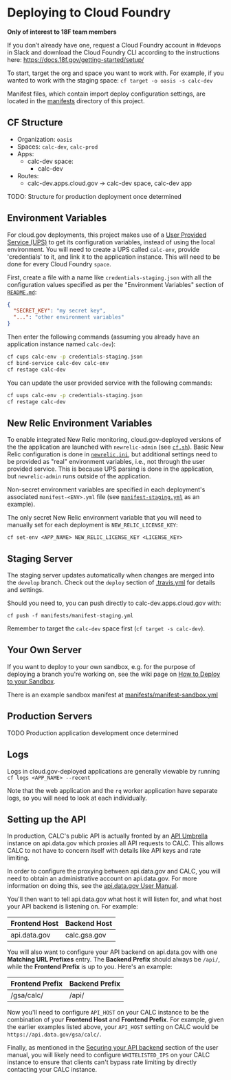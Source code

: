 # Deploying to Cloud Foundry

**Only of interest to 18F team members**

If you don’t already have one, request a Cloud Foundry account in #devops
in Slack and download the Cloud Foundry CLI according to the instructions here:
https://docs.18f.gov/getting-started/setup/

To start, target the org and space you want to work with. For example, if you wanted to work with the staging space:
`cf target -o oasis -s calc-dev`

Manifest files, which contain import deploy configuration settings, are located
in the [manifests](manifests/) directory of this project.

## CF Structure
- Organization: `oasis`
- Spaces: `calc-dev`, `calc-prod`
- Apps:
  - calc-dev space:
    - calc-dev
- Routes:
  - calc-dev.apps.cloud.gov -> calc-dev space, calc-dev app

TODO: Structure for production deployment once determined

## Environment Variables

For cloud.gov deployments, this project makes use of a
[User Provided Service (UPS)][UPS] to get its configuration
variables, instead of using the local environment. You will need to create a
UPS called `calc-env`, provide 'credentials' to it, and link it to the
application instance. This will need to be done for every Cloud Foundry `space`.

First, create a file with a name like `credentials-staging.json` with all the configuration values specified as per the "Environment Variables" section of
[`README.md`][]:

```json
{
  "SECRET_KEY": "my secret key",
  "...": "other environment variables"
}
```

Then enter the following commands (assuming you already have an application
instance named `calc-dev`):

```sh
cf cups calc-env -p credentials-staging.json
cf bind-service calc-dev calc-env
cf restage calc-dev
```

You can update the user provided service with the following commands:

```sh
cf uups calc-env -p credentials-staging.json
cf restage calc-dev
```

## New Relic Environment Variables

To enable integrated New Relic monitoring, cloud.gov-deployed versions of the
the application are launched with `newrelic-admin` (see [`cf.sh`](/cf.sh)).
Basic New Relic configuration is done in [`newrelic.ini`](/newrelic.ini), but
additional settings need to be provided as "real" environment variables, i.e.,
not through the user provided service. This is because UPS parsing is done in
the application, but `newrelic-admin` runs outside of the application.

Non-secret environment variables are specified in each deployment's
associated `manifest-<ENV>.yml` file (see [`manifest-staging.yml`](/manifests/manifest-staging.yml) as an example).

The only secret New Relic environment variable that you will need to manually
set for each deployment is `NEW_RELIC_LICENSE_KEY`:

`cf set-env <APP_NAME> NEW_RELIC_LICENSE_KEY <LICENSE_KEY>`

## Staging Server

The staging server updates automatically when changes are merged into the
`develop` branch. Check out the `deploy` section of [.travis.yml](.travis.yml)
for details and settings.

Should you need to, you can push directly to calc-dev.apps.cloud.gov with:

`cf push -f manifests/manifest-staging.yml`

Remember to target the `calc-dev` space first (`cf target -s calc-dev`).

## Your Own Server

If you want to deploy to your own sandbox, e.g. for the purpose of deploying a branch you're working on, see the wiki page on [How to Deploy to your Sandbox](https://github.com/18F/calc/wiki/How-to-Deploy-to-your-Sandbox).

There is an example sandbox manifest at [manifests/manifest-sandbox.yml](manifests/manifest-sandbox.yml)

## Production Servers

TODO Production application development once determined

## Logs

Logs in cloud.gov-deployed applications are generally viewable by running
`cf logs <APP_NAME> --recent`

Note that the web application and the `rq` worker application have separate
logs, so you will need to look at each individually.

## Setting up the API

In production, CALC's public API is actually fronted by an [API Umbrella][]
instance on api.data.gov which proxies all API requests to CALC. This
allows CALC to not have to concern itself with details like API keys and
rate limiting.

In order to configure the proxying between api.data.gov and CALC,
you will need to obtain an administrative account on api.data.gov.
For more information on doing this, see the [api.data.gov User Manual][].

You'll then want to tell api.data.gov what host it will listen for, and
what host your API backend is listening on. For example:

| Frontend Host   | Backend Host   |
| --------------- | -------------- |
| api.data.gov    | calc.gsa.gov   |

You will also want to configure your API backend on
api.data.gov with one **Matching URL Prefixes** entry.
The **Backend Prefix** should always be `/api/`, while the
**Frontend Prefix** is up to you. Here's an example:

| Frontend Prefix | Backend Prefix |
| --------------- | -------------- |
| /gsa/calc/      | /api/          |

Now you'll need to configure `API_HOST` on your CALC instance to be
the combination of your **Frontend Host** and **Frontend Prefix**.
For example, given the earlier examples listed above, your
`API_HOST` setting on CALC would be `https://api.data.gov/gsa/calc/`.

Finally, as mentioned in the [Securing your API backend][] section of the
user manual, you will likely need to configure `WHITELISTED_IPS` on
your CALC instance to ensure that clients can't bypass rate limiting by
directly contacting your CALC instance.

[UPS]: https://docs.cloudfoundry.org/devguide/services/user-provided.html
[`README.md`]: https://github.com/18F/calc#readme
[API Umbrella]: https://apiumbrella.io/
[api.data.gov User Manual]: https://github.com/18F/api.data.gov/wiki/User-Manual:-Agencies
[Securing your API backend]: https://github.com/18F/api.data.gov/wiki/User-Manual:-Agencies#securing-your-api-backend

